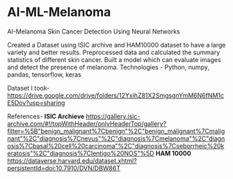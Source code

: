 # AI-ML-Melanoma
AI-Melanoma Skin Cancer Detection Using Neural Networks

Created a Dataset using ISIC archive and HAM10000 dataset to have a large variety and better results.
Preprocessed data and calculated the summary statistics of different skin cancer.
Built a model which can evaluate images and detect the presence of melanoma.
Technologies - Python, numpy, pandas, tensorflow, keras

Dataset I took-
https://drive.google.com/drive/folders/12YxihZ81X2SmgsgnYmM6N6fNM1cE5Dov?usp=sharing

References-
**ISIC Archieve**
https://gallery.isic-archive.com/#!/topWithHeader/onlyHeaderTop/gallery?filter=%5B"benign_malignant%7Cbenign"%2C"benign_malignant%7Cmalignant"%2C"diagnosis%7Cnevus"%2C"diagnosis%7Cmelanoma"%2C"diagnosis%7Cbasal%20cell%20carcinoma"%2C"diagnosis%7Cseborrheic%20keratosis"%2C"diagnosis%7Clentigo%20NOS"%5D
**HAM 10000**
https://dataverse.harvard.edu/dataset.xhtml?persistentId=doi:10.7910/DVN/DBW86T
